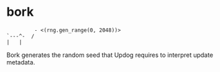 # bork

```shell
         - <(rng.gen_range(0, 2048))>
`---^-  /
|   |
```

Bork generates the random seed that Updog requires to interpret update metadata.
